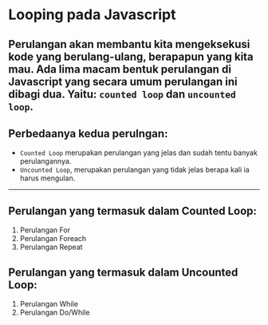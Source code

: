 # Looping pada Javascript
## Perulangan akan membantu kita mengeksekusi kode yang berulang-ulang, berapapun yang kita mau. Ada lima macam bentuk perulangan di Javascript yang secara umum perulangan ini dibagi dua. Yaitu: `counted loop` dan `uncounted loop`.
## Perbedaanya kedua perulngan:
* `Counted Loop` merupakan perulangan yang jelas dan sudah tentu banyak perulangannya.
* `Uncounted Loop`, merupakan perulangan yang tidak jelas berapa kali ia harus mengulan.
--------
## Perulangan yang termasuk dalam Counted Loop:
1. Perulangan For
2. Perulangan Foreach
3. Perulangan Repeat

## Perulangan yang termasuk dalam Uncounted Loop:
1. Perulangan While
2. Perulangan Do/While
